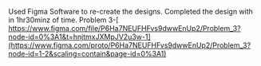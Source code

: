 Used Figma Software to re-create the designs. Completed the design with in 1hr30minz of time.
Problem 3-[ https://www.figma.com/file/P6Ha7NEUFHFvs9dwwEnUp2/Problem_3?node-id=0%3A1&t=hnjtmxJXMpJV2u3w-1](https://www.figma.com/proto/P6Ha7NEUFHFvs9dwwEnUp2/Problem_3?node-id=1-2&scaling=contain&page-id=0%3A1)
